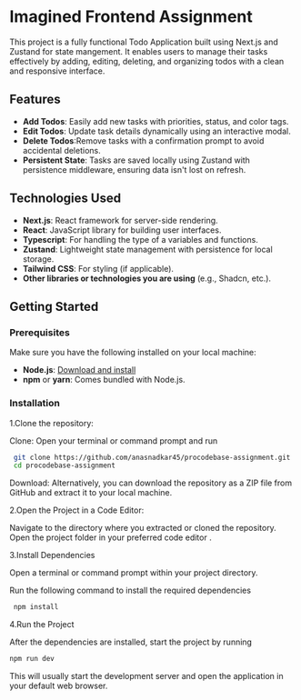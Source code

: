 # Imagined Frontend Assignment

This project is a fully functional Todo Application built using Next.js and Zustand for state mangement. It enables users to manage their tasks effectively by adding, editing, deleting, and organizing todos with a clean and responsive interface.

## Features

- **Add Todos**: Easily add new tasks with priorities, status, and color tags.
- **Edit Todos**: Update task details dynamically using an interactive modal.
- **Delete Todos**:Remove tasks with a confirmation prompt to avoid accidental deletions.
- **Persistent State**: Tasks are saved locally using Zustand with persistence middleware, ensuring data isn't lost on refresh.
  
## Technologies Used

- **Next.js**: React framework for server-side rendering.
- **React**: JavaScript library for building user interfaces.
- **Typescript**: For handling the type of a variables and functions.
- **Zustand**: Lightweight state management with persistence for local storage.
- **Tailwind CSS**: For styling (if applicable).
- **Other libraries or technologies you are using** (e.g., Shadcn, etc.).

## Getting Started

### Prerequisites

Make sure you have the following installed on your local machine:

- **Node.js**: [Download and install](https://nodejs.org/)
- **npm** or **yarn**: Comes bundled with Node.js.

### Installation

1.Clone the repository:

Clone: Open your terminal or command prompt and run

  ```bash
   git clone https://github.com/anasnadkar45/procodebase-assignment.git
   cd procodebase-assignment
```

Download: Alternatively, you can download the repository as a ZIP file from GitHub and extract it to your local machine.

2.Open the Project in a Code Editor:

 Navigate to the directory where you extracted or cloned the repository.
 Open the project folder in your preferred code editor .

3.Install Dependencies

 Open a terminal or command prompt within your project directory.

 Run the following command to install the required dependencies

 ```bash
  npm install
```

4.Run the Project

 After the dependencies are installed, start the project by running

 ```bash
npm run dev
```
This will usually start the development server and open the application in your default web browser.
